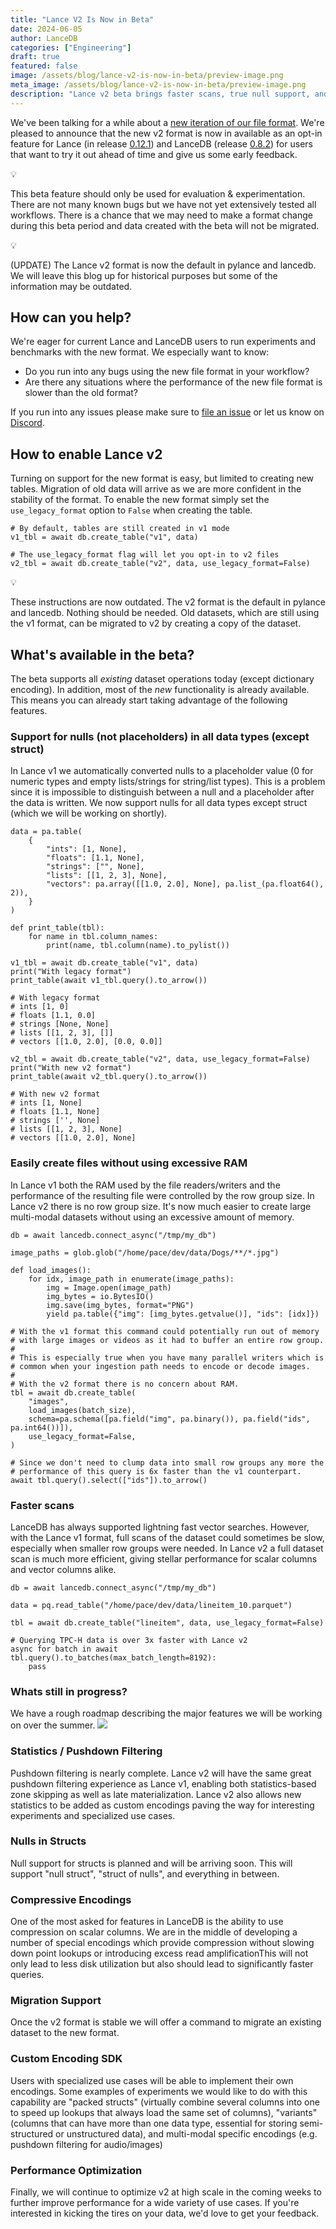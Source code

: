 ```yaml
---
title: "Lance V2 Is Now in Beta"
date: 2024-06-05
author: LanceDB
categories: ["Engineering"]
draft: true
featured: false
image: /assets/blog/lance-v2-is-now-in-beta/preview-image.png
meta_image: /assets/blog/lance-v2-is-now-in-beta/preview-image.png
description: "Lance v2 beta brings faster scans, true null support, and easier large multimodal ingestion. This post shows how to enable v2, what’s improved over v1, and the roadmap ahead."
---
```


We've been talking for a while about a [new iteration of our file format](__GHOST_URL__/lance-v2/).  We're pleased to announce that the new v2 format is now in available as an opt-in feature for Lance (in release [0.12.1](https://github.com/lancedb/lance/releases/tag/v0.12.1)) and LanceDB (release [0.8.2](https://github.com/lancedb/lancedb/releases/tag/python-v0.8.2)) for users that want to try it out ahead of time and give us some early feedback.

💡

This beta feature should only be used for evaluation & experimentation. There are not many known bugs but we have not yet extensively tested all workflows. There is a chance that we may need to make a format change during this beta period and data created with the beta will not be migrated.

💡

(UPDATE) The Lance v2 format is now the default in pylance and lancedb. We will leave this blog up for historical purposes but some of the information may be outdated.

## How can you help?

We're eager for current Lance and LanceDB users to run experiments and benchmarks with the new format.  We especially want to know:

- Do you run into any bugs using the new file format in your workflow?
- Are there any situations where the performance of the new file format is slower than the old format?

If you run into any issues please make sure to [file an issue](https://github.com/lancedb/lance/issues/new) or let us know on [Discord](https://discord.gg/G5DcmnZWKB).

## How to enable Lance v2

Turning on support for the new format is easy, but limited to creating new tables.  Migration of old data will arrive as we are more confident in the stability of the format.  To enable the new format simply set the `use_legacy_format` option to `False` when creating the table.

    # By default, tables are still created in v1 mode
    v1_tbl = await db.create_table("v1", data)

    # The use_legacy_format flag will let you opt-in to v2 files
    v2_tbl = await db.create_table("v2", data, use_legacy_format=False)

💡

These instructions are now outdated. The v2 format is the default in pylance and lancedb. Nothing should be needed. Old datasets, which are still using the v1 format, can be migrated to v2 by creating a copy of the dataset.

## What's available in the beta?

The beta supports all *existing* dataset operations today (except dictionary encoding).  In addition, most of the *new* functionality is already available.  This means you can already start taking advantage of the following features.

### Support for nulls (not placeholders) in all data types (except struct)

In Lance v1 we automatically converted nulls to a placeholder value (0 for numeric types and empty lists/strings for string/list types).  This is a problem since it is impossible to distinguish between a null and a placeholder after the data is written.  We now support nulls for all data types except struct (which we will be working on shortly).

    data = pa.table(
        {
            "ints": [1, None],
            "floats": [1.1, None],
            "strings": ["", None],
            "lists": [[1, 2, 3], None],
            "vectors": pa.array([[1.0, 2.0], None], pa.list_(pa.float64(), 2)),
        }
    )

    def print_table(tbl):
        for name in tbl.column_names:
            print(name, tbl.column(name).to_pylist())

    v1_tbl = await db.create_table("v1", data)
    print("With legacy format")
    print_table(await v1_tbl.query().to_arrow())

    # With legacy format
    # ints [1, 0]
    # floats [1.1, 0.0]
    # strings [None, None]
    # lists [[1, 2, 3], []]
    # vectors [[1.0, 2.0], [0.0, 0.0]]

    v2_tbl = await db.create_table("v2", data, use_legacy_format=False)
    print("With new v2 format")
    print_table(await v2_tbl.query().to_arrow())

    # With new v2 format
    # ints [1, None]
    # floats [1.1, None]
    # strings ['', None]
    # lists [[1, 2, 3], None]
    # vectors [[1.0, 2.0], None]

### Easily create files without using excessive RAM

In Lance v1 both the RAM used by the file readers/writers and the performance of the resulting file were controlled by the row group size.  In Lance v2 there is no row group size.  It's now much easier to create large multi-modal datasets without using an excessive amount of memory.

    db = await lancedb.connect_async("/tmp/my_db")

    image_paths = glob.glob("/home/pace/dev/data/Dogs/**/*.jpg")

    def load_images():
        for idx, image_path in enumerate(image_paths):
            img = Image.open(image_path)
            img_bytes = io.BytesIO()
            img.save(img_bytes, format="PNG")
            yield pa.table({"img": [img_bytes.getvalue()], "ids": [idx]})

    # With the v1 format this command could potentially run out of memory
    # with large images or videos as it had to buffer an entire row group.
    #
    # This is especially true when you have many parallel writers which is
    # common when your ingestion path needs to encode or decode images.
    #
    # With the v2 format there is no concern about RAM.
    tbl = await db.create_table(
        "images",
        load_images(batch_size),
        schema=pa.schema([pa.field("img", pa.binary()), pa.field("ids", pa.int64())]),
        use_legacy_format=False,
    )

    # Since we don't need to clump data into small row groups any more the
    # performance of this query is 6x faster than the v1 counterpart.
    await tbl.query().select(["ids"]).to_arrow()

### Faster scans

LanceDB has always supported lightning fast vector searches.  However, with the Lance v1 format, full scans of the dataset could sometimes be slow, especially when smaller row groups were needed.  In Lance v2 a full dataset scan is much more efficient, giving stellar performance for scalar columns and vector columns alike.

    db = await lancedb.connect_async("/tmp/my_db")

    data = pq.read_table("/home/pace/dev/data/lineitem_10.parquet")

    tbl = await db.create_table("lineitem", data, use_legacy_format=False)

    # Querying TPC-H data is over 3x faster with Lance v2
    async for batch in await tbl.query().to_batches(max_batch_length=8192):
        pass

### Whats still in progress?

We have a rough roadmap describing the major features we will be working on over the summer.
![](__GHOST_URL__/content/images/2024/06/Lance-v2-Roadmap-2.png)
### Statistics / Pushdown Filtering

Pushdown filtering is nearly complete.  Lance v2 will have the same great pushdown filtering experience as Lance v1, enabling both statistics-based zone skipping as well as late materialization.  Lance v2 also allows new statistics to be added as custom encodings paving the way for interesting experiments and specialized use cases.

### Nulls in Structs

Null support for structs is planned and will be arriving soon.  This will support "null struct", "struct of nulls", and everything in between.

### Compressive Encodings

One of the most asked for features in LanceDB is the ability to use compression on scalar columns.  We are in the middle of developing a number of special encodings which provide compression without slowing down point lookups or introducing excess read amplificationThis will not only lead to less disk utilization but also should lead to significantly faster queries.

### Migration Support

Once the v2 format is stable we will offer a command to migrate an existing dataset to the new format.

### Custom Encoding SDK

Users with specialized use cases will be able to implement their own encodings.  Some examples of experiments we would like to do with this capability are "packed structs" (virtually combine several columns into one to speed up lookups that always load the same set of columns), "variants" (columns that can have more than one data type, essential for storing semi-structured or unstructured data), and multi-modal specific encodings (e.g. pushdown filtering for audio/images)

### Performance Optimization

Finally, we will continue to optimize v2 at high scale in the coming weeks to further improve performance for a wide variety of use cases. If you're interested in kicking the tires on your data, we'd love to get your feedback.
